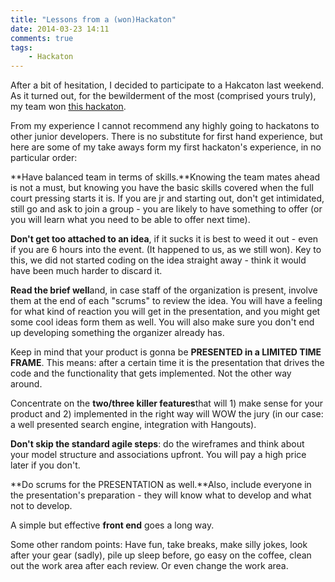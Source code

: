 ```yaml
---
title: "Lessons from a (won)Hackaton"
date: 2014-03-23 14:11
comments: true
tags:
	- Hackaton
---
```


After a bit of hesitation, I decided to participate to a Hakcaton last weekend. As it turned out, for the bewilderment of the most (comprised yours truly), my team won
[this hackaton](http://innovatenyp.challengepost.com/submissions/21767-presbyhangouts).

From my experience I cannot recommend any highly going to hackatons to other junior developers. There is no substitute for first hand experience, but here are some of my take aways form my first hackaton's experience, in no particular order:

**Have balanced team in terms of skills.**Knowing the team mates ahead is not a must, but knowing you have the basic skills covered when the full court pressing starts it is. If you are jr and starting out, don't get intimidated, still go and ask to join a group - you are likely to have something to offer (or you will learn what you need to be able to offer next time).

**Don't get too attached to an idea**, if it sucks it is best to weed it out - even if you are 6 hours into the event. (It happened to us, as we still won). Key to this, we did not started coding on the idea straight away - think it would have been much harder to discard it.

**Read the brief well**and, in case staff of the organization is present, involve them at the end of each "scrums" to review the idea. You will have a feeling for what kind of reaction you will get in the presentation, and you might get some cool ideas form them as well. You will also make sure you don't end up developing something the organizer already has.

Keep in mind that your product is gonna be **PRESENTED in a LIMITED TIME FRAME**. This means: after a certain time it is the presentation that drives the code and the functionality that gets implemented. Not the other way around.

Concentrate on the **two/three killer features**that will 1) make sense for your product and 2) implemented in the right way will WOW the jury (in our case: a well presented search engine, integration with Hangouts).

**Don't skip the standard agile steps**: do the wireframes and think about your model structure and associations upfront. You will pay a high price later if you don't.

**Do scrums for the PRESENTATION as well.**Also, include everyone in the presentation's preparation - they will know what to develop and what not to develop.

A simple but effective **front end** goes a long way. 

Some other random points: Have fun, take breaks, make silly jokes, look after your gear (sadly), pile up sleep before, go easy on the coffee, clean out the work area after each review. Or even change the work area.
